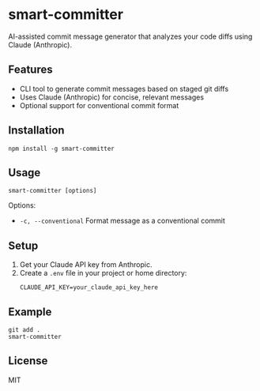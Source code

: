 # smart-committer

AI-assisted commit message generator that analyzes your code diffs using Claude (Anthropic).

## Features
- CLI tool to generate commit messages based on staged git diffs
- Uses Claude (Anthropic) for concise, relevant messages
- Optional support for conventional commit format

## Installation
```
npm install -g smart-committer
```

## Usage
```
smart-committer [options]
```

Options:
- `-c, --conventional`  Format message as a conventional commit

## Setup
1. Get your Claude API key from Anthropic.
2. Create a `.env` file in your project or home directory:
   ```
   CLAUDE_API_KEY=your_claude_api_key_here
   ```

## Example
```
git add .
smart-committer
```

## License
MIT

